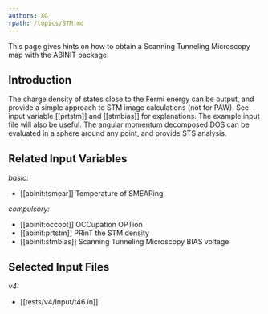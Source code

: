 ```yaml
---
authors: XG
rpath: /topics/STM.md
---
```

<!--
This file is automatically generated by mksite.py. All changes will be lost.
Change the input yaml files or the python code
-->

This page gives hints on how to obtain a Scanning Tunneling Microscopy map with the ABINIT package.

## Introduction

The charge density of states close to the Fermi energy can be output, and
provide a simple approach to STM image calculations (not for PAW). See input
variable [[prtstm]] and [[stmbias]] for explanations. The example input file
will also be useful. The angular momentum decomposed DOS can be evaluated in a
sphere around any point, and provide STS analysis.



## Related Input Variables

*basic:*

- [[abinit:tsmear]]  Temperature of SMEARing
 
*compulsory:*

- [[abinit:occopt]]  OCCupation OPTion
- [[abinit:prtstm]]  PRinT the STM density
- [[abinit:stmbias]]  Scanning Tunneling Microscopy BIAS voltage
 

## Selected Input Files

*v4:*

- [[tests/v4/Input/t46.in]]
 


